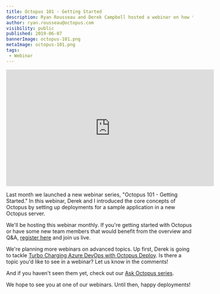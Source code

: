 ```yaml
---
title: Octopus 101 - Getting Started
description: Ryan Rousseau and Derek Campbell hosted a webinar on how to get started with Octopus Deploy.
author: ryan.rousseau@octopus.com
visibility: public
published: 2019-06-07
bannerImage: octopus-101.png
metaImage: octopus-101.png
tags:
 - Webinar
---
```


<iframe width="560" height="315" src="https://www.youtube.com/embed/Vpuyr_WTamU" frameborder="0" allowfullscreen></iframe>

Last month we launched a new webinar series, "Octopus 101 - Getting Started." In this webinar, Derek and I introduced the core concepts of Octopus by setting up deployments for a sample application in a new Octopus server.

We'll be hosting this webinar monthly. If you're getting started with Octopus or have some new team members that would benefit from the overview and Q&A, [register here](https://octopus.zoom.us/webinar/register/WN_5ZaCOiP5SXSUhSztPPuSgQ) and join us live.

We're planning more webinars on advanced topics. Up first, Derek is going to tackle [Turbo Charging Azure DevOps with Octopus Deploy](https://octopus.zoom.us/webinar/register/WN_93jsiLalSPCLfApxzfWNGA). Is there a topic you'd like to see in a webinar? Let us know in the comments!

And if you haven't seen them yet, check out our [Ask Octopus series](https://www.youtube.com/playlist?list=PLAGskdGvlaw3-cd9rPiwhwfUo7kDGnOBh).

We hope to see you at one of our webinars. Until then, happy deployments!
